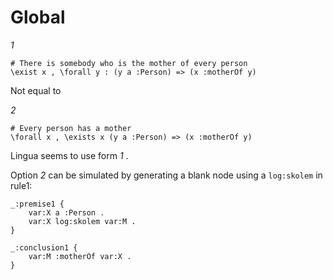 #  Global

_1_

```
# There is somebody who is the mother of every person
\exist x , \forall y : (y a :Person) => (x :motherOf y)
```

Not equal to

_2_

```
# Every person has a mother
\forall x , \exists x (y a :Person) => (x :motherOf y)
```

Lingua seems to use form _1_ .

Option _2_ can be simulated by generating a blank node using a `log:skolem` in rule1:

```
_:premise1 {
    var:X a :Person .
    var:X log:skolem var:M .
}

_:conclusion1 {
    var:M :motherOf var:X .
}
```